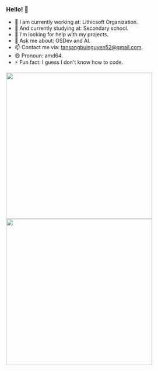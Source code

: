 ### Hello! 👋

- 🔭 I am currently working at: Lithicsoft Organization.
- 🌱 And currently studying at: Secondary school.
- 🤔 I'm looking for help with my projects.
- 💬 Ask me about: OSDev and AI.
- 📫 Contact me via: tansangbuinguyen52@gmail.com.
- 😄 Pronoun: amd64.
- ⚡ Fun fact: I guess I don't know how to code.

<a href="#">
  <img align="center" src="https://github-readme-stats.vercel.app/api?username=EndermanPC&show_icons=true" width="400"/>
</a>
<a href="#">
  <img align="center" src="https://github-readme-stats.vercel.app/api?username=EndermanPC&show_icons=true" width="400"/>
</a>
